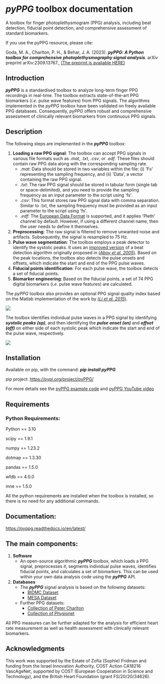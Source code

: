 
# *pyPPG* toolbox documentation

A toolbox for finger photoplethysmogram (PPG) analysis, including beat detection, fiducial point detection, and comprehensive assessment of standard biomarkers.

If you use the pyPPG resource, please cite:

Goda, M. A., Charlton, P. H., & Behar, J. A. (2023). ***pyPPG: A Python toolbox for comprehensive photoplethysmography signal analysis***. arXiv preprint arXiv:2309.13767., [(The preprint is available HERE)](https://arxiv.org/abs/2309.13767)

## Introduction
***pyPPG*** is a standardised toolbox to analyze long-term finger PPG recordings in real-time. The toolbox extracts state-of-the-art PPG biomarkers (_i.e._ pulse wave features) from PPG signals. The algorithms implemented in the *pyPPG* toolbox have been validated on freely available PPG databases.
Consequently, *pyPPG* offers robust and comprehensive assessment of clinically relevant biomarkers from continuous PPG signals.

## Description
The following steps are implemented in the ***pyPPG*** toolbox:

1. **Loading a raw PPG signal**: The toolbox can accept PPG signals in various file formats such as *.mat*, *.txt*, *.csv*, or *.edf*. These files should contain raw PPG data along with the corresponding sampling rate.
   * *.mat*: Data should be stored in two variables within the file: (i) 'Fs' representing the sampling frequency, and (ii) 'Data', a vector containing the raw PPG signal.
   * *.txt*: The raw PPG signal should be stored in tabular form (single tab or space-delimited), and you need to provide the sampling frequency as an input parameter to the script using 'fs'.
   * *.csv*: This format stores raw PPG signal data with comma separation. Similar to .txt, the sampling frequency must be provided as an input parameter to the script using 'fs'.
   * *.edf*: The [European Data Format](https://www.edfplus.info/) is supported, and it applies 'Pleth' channel by default. However, if using a different channel name, then the user needs to define it themselves.
3. **Preprocessing**: The raw signal is filtered to remove unwanted noise and artifacts. Subsequently, the signal is resampled to 75 Hz.
3. **Pulse wave segmentation**: The toolbox employs a peak detector to identify the systolic peaks. It uses an [improved version](https://arxiv.org/abs/2307.10398) of a beat detection algorithm originally proposed in [(*Aboy et al. 2005*)](https://doi.org/10.1109/TBME.2005.855725). Based on the peak locations, the toolbox also detects the pulse onsets and offsets, which indicate the start and end of the PPG pulse waves.
4. **Fiducial points identification**: For each pulse wave, the toolbox detects a set of fiducial points.
5. **Biomarker engineering**: Based on the fiducial points, a set of 74 PPG digital biomarkers (_i.e._ pulse wave features) are calculated.

The *pyPPG* toolbox also provides an optional PPG signal quality index based on the Matlab implementation of the work by [(*Li et al. 2015*)](https://github.com/MIT-LCP/PhysioNetChallengePublic/blob/master/2015/sample-submission/ppgSQI.m).

![](figs/pyPPG_pipeline.svg)

The toolbox identifies individual pulse waves in a PPG signal by identifying ***systolic peaks (sp)***, and then identifying the ***pulse onset (on)*** and ***offset (off)*** on either side of each systolic peak which indicate the start and end of the pulse wave, respectively.

![](figs/PPG_sample.svg)

## Installation
Available on pip, with the command:
***pip install pyPPG***

pip project: https://pypi.org/project/pyPPG/

For more details see the [pyPPG example code](https://pyppg.readthedocs.io/en/latest/tutorials/pyPPG_example.html) and [pyPPG YouTube video](https://www.youtube.com/watch?v=5VoMQ3FNjrM)

## Requirements
### Python Requirements:

Python == 3.10

scipy == 1.9.1

numpy == 1.23.2

dotmap == 1.3.30

pandas == 1.5.0

wfdb == 4.0.0

mne == 1.5.0

All the python requirements are installed when the toolbox is installed, so there is no need for any additional commands.

## Documentation:
https://pyppg.readthedocs.io/en/latest/

## The main components:
1. **Software**
    - An open-source algorithmic ***pyPPG*** toolbox, which loads a PPG signal, preprocesses it, segments individual pulse waves, identifies fiducial points, and calculates a set of biomarkers. This can be used within your own data analysis code using the ***pyPPG*** API.
2. **Databases**
    - The ***pyPPG*** signal analysis is based on the following datasets:
      - [BIDMC Dataset](https://physionet.org/content/bidmc/1.0.0/)
      - [MESA Dataset](https://sleepdata.org/datasets/mesa)
    - Further PPG datasets:
      - [Collection of Peter Charlton](https://peterhcharlton.github.io/post/ppg_datasets/)
      - [Collection of Physionet](https://physionet.org/content/?topic=ppg)

All PPG measures can be further adapted for the analysis for efficient heart rate measurement as well as health assessment with clinically relevant biomarkers.

## Acknowledgments

This work was supported by the Estate of Zofia (Sophie) Fridman and funding from the Israel Innovation Authority, COST Action CA18216 VascAgeNet, supported by COST (European Cooperation in Science and Technology), and the British Heart Foundation (grant FS/20/20/34626).
